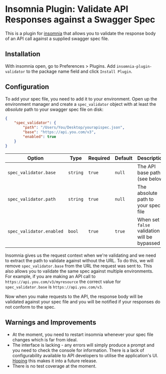 # Insomnia Plugin: Validate API Responses against a Swagger Spec

This is a plugin for [insomnia](https://github.com/getinsomnia/insomnia) that allows you to validate the response body of an API call against a supplied swagger spec file.

## Installation

With insomnia open, go to Preferences > Plugins. Add `insomnia-plugin-validator` to the package name field and click `Install Plugin`.

## Configuration

To add your spec file, you need to add it to your environment. Open up the environment manager and create a `spec_validator` object with at least the *absolute* path to your swagger spec file on disk:

```json
{
    "spec_validator": {
        "path": "/Users/You/Desktop/yourapispec.json",
        "base": "https://api.you.com/v3",
        "enabled": true
    }
}
```

| Option                   | Type     | Required | Default | Description |
| ------------------------ | -------- | -------- | ------- | ----------- |
| `spec_validator.base`    | `string` | `true`   | `null`  | The API base path (see below) |
| `spec_validator.path`    | `string` | `true`   | `null`  | The absolute path to your spec file |
| `spec_validator.enabled` | `bool`   | `true`   | `true`  | When set to `false` validation will be bypassed |

Insomnia gives us the request context when we're validating and we need to extract the path to validate against without the URL. To do this, we will remove `spec_validator.base` from the URL the request was sent to. This also allows you to validate the same spec against multiple environments. For example, if you are making an API call to `https://api.you.com/v3/myresource` the correct value for `spec_validator.base` is `https://api.you.com/v3`.

Now when you make requests to the API, the response body will be validated against your spec file and you will be notified if your responses do not conform to the spec.

## Warnings and Improvements

 - At the moment, you need to restart insomnia whenever your spec file changes which is far from ideal.
 - The interface is lacking - any errors will simply produce a prompt and you need to check the console for information. There is a lack of configurability available to API developers to utilise the application's UI. [Hoping](https://github.com/getinsomnia/insomnia/issues/855) this makes it into a future release.
 - There is no test coverage at the moment.
